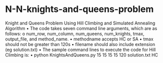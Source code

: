 # N-N-knights-and-queens-problem
Knight and Queens Problem Using Hill Climbing and Simulated Annealing Algorithm
 • The code takes seven command line arguments, which are as follows: o num_row, num_column, num_queens, num_knights, tmax, output_file, and method_name. 
• methodname accepts HC or SA
 • tmax should not be greater than 120s 
• filename should also include extension (eg solution.txt) 
• The sample command lines to execute the code for Hill Climbing is: 
• python KnightsAndQueens.py 15 15 15 15 120 solution.txt HC
